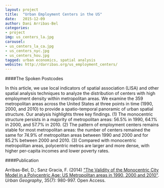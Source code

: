```yaml
---
layout: project
title:  "Urban Employment Centers in the US"
date:   2015-12-09
author: Dani Arribas-Bel
categories:
- project
img: us_centers_la.jpg
carousel:
- us_centers_la_ca.jpg
- us_centers_nyc.jpg
- us_centers_hou.jpg
tagged: urban economics, spatial analysis
website: http://darribas.org/us_employment_centers/
---
```

####The Spoken Postcodes

In this article, we use local indicators of spatial association (LISA) and other spatial analysis techniques to analyze the distribution of centers with high employment density within metropolitan areas. We examine the 359 metropolitan areas across the United States at three points in time (1990, 2000, and 2010) to provide a spatio-temporal panoramic of urban spatial structure. Our analysis highlights three key findings. (1) The monocentric structure persists in a majority of metropolitan areas: 56.5% in 1990, 64.1% in 2000, and 57.7% in 2010. (2) The pattern of employment centers remains stable for most metropolitan areas: the number of centers remained the same for 74.9% of metropolitan areas between 1990 and 2000 and for 85.2% between 2000 and 2010. (3) Compared with monocentric metropolitan areas, polycentric metros are larger and more dense, with higher per-capita incomes and lower poverty rates. 

####Publication

Arribas-Bel, D.; Sanz Gracia, F. (2014) ["The Validity of the Monocentric City Model in a Polycentric Age: US Metropolitan areas in 1990, 2000 and 2010"](http://www.tandfonline.com/doi/full/10.1080/02723638.2014.940693). *Urban Geography*, 35(7): 980-997. Open Access.

